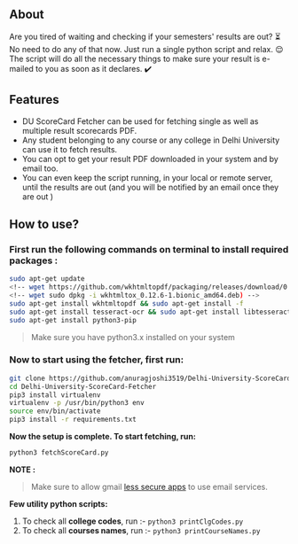 ## About

Are you tired of waiting and checking if your semesters' results are out? :hourglass_flowing_sand:  
No need to do any of that now. Just run a single python script and relax. :relieved:  
The script will do all the necessary things to make sure your result is e-mailed to you as soon as it declares. :heavy_check_mark:

## Features

* DU ScoreCard Fetcher can be used for fetching single as well as multiple result scorecards PDF.
* Any student belonging to any course or any college in Delhi University can use it to fetch results. 
* You can opt to get your result PDF downloaded in your system and by email too.
* You can even keep the script running, in your local or remote server, until the results are out (and you will be notified by an email once they are out )

## How to use?

### First run the following commands on terminal to install required packages : 

```bash
sudo apt-get update
<!-- wget https://github.com/wkhtmltopdf/packaging/releases/download/0.12.6-1/wkhtmltox_0.12.6-1.bionic_amd64.deb -->
<!-- wget sudo dpkg -i wkhtmltox_0.12.6-1.bionic_amd64.deb) -->
sudo apt-get install wkhtmltopdf && sudo apt-get install -f
sudo apt-get install tesseract-ocr && sudo apt-get install libtesseract-dev
sudo apt-get install python3-pip
```

>Make sure you have python3.x installed on your system

### Now to start using the fetcher, first run:

```bash
git clone https://github.com/anuragjoshi3519/Delhi-University-ScoreCard-Fetcher.git
cd Delhi-University-ScoreCard-Fetcher
pip3 install virtualenv
virtualenv -p /usr/bin/python3 env
source env/bin/activate
pip3 install -r requirements.txt
```

**Now the setup is complete. To start fetching, run:**
 
 ```bash
 python3 fetchScoreCard.py
 ```



**NOTE :**

>Make sure to allow gmail [less secure apps](https://myaccount.google.com/lesssecureapps) to use email services.



**Few utility python scripts:**

1. To check all **college codes**, run :-  `python3 printClgCodes.py` 
2. To check all **courses names**, run :-  `python3 printCourseNames.py`



